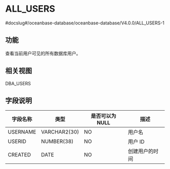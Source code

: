 ALL_USERS 
==============================
#docslug#/oceanbase-database/oceanbase-database/V4.0.0/ALL_USERS-1


功能 
-----------

查看当前用户可见的所有数据库用户。

相关视图 
-------------

DBA_USERS

字段说明 
-------------



| **字段名称** |    **类型**    | **是否可以为 NULL** | **描述**  |
|----------|--------------|----------------|---------|
| USERNAME | VARCHAR2(30) | NO             | 用户名     |
| USERID   | NUMBER(38)   | NO             | 用户 ID   |
| CREATED  | DATE         | NO             | 创建用户的时间 |



